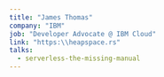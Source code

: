 ```yaml
---
title: "James Thomas"
company: "IBM"
job: "Developer Advocate @ IBM Cloud"
link: "https:\\heapspace.rs"
talks:
  - serverless-the-missing-manual
---
```

